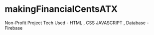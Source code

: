 # makingFinancialCentsATX
Non-Profit Project   Tech Used - HTML , CSS JAVASCRIPT , Database - Firebase  
